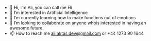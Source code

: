 - 👋 Hi, I’m Ali, you can call me Eli
- 👀 I’m interested in Artificial Intelligence
- 🌱 I’m currently learning how to make functions out of emotions
- 💞️ I’m looking to collaborate on anyone whois interested in having an awesome future.
- 📫 How to reach me ali.aktas.dev@gmail.com or +44 1273 90 1644
